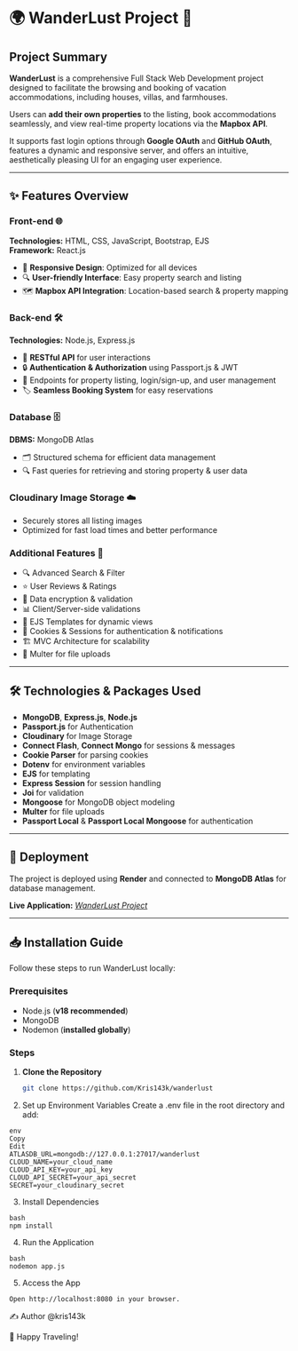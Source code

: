 # 🌍 WanderLust Project 🏡

## Project Summary
**WanderLust** is a comprehensive Full Stack Web Development project designed to facilitate the browsing and booking of vacation accommodations, including houses, villas, and farmhouses.  

Users can **add their own properties** to the listing, book accommodations seamlessly, and view real-time property locations via the **Mapbox API**.  

It supports fast login options through **Google OAuth** and **GitHub OAuth**, features a dynamic and responsive server, and offers an intuitive, aesthetically pleasing UI for an engaging user experience.

---

## ✨ Features Overview

### Front-end 🌐
**Technologies:** HTML, CSS, JavaScript, Bootstrap, EJS  
**Framework:** React.js  

- 📱 **Responsive Design**: Optimized for all devices  
- 🔍 **User-friendly Interface**: Easy property search and listing  
- 🗺️ **Mapbox API Integration**: Location-based search & property mapping  

### Back-end 🛠️
**Technologies:** Node.js, Express.js  

- 🧩 **RESTful API** for user interactions  
- 🔒 **Authentication & Authorization** using Passport.js & JWT  
- 📄 Endpoints for property listing, login/sign-up, and user management  
- 🏷️ **Seamless Booking System** for easy reservations  

### Database 🗄️
**DBMS:** MongoDB Atlas  

- 🗂️ Structured schema for efficient data management  
- 🔍 Fast queries for retrieving and storing property & user data  

### Cloudinary Image Storage ☁️
- Securely stores all listing images  
- Optimized for fast load times and better performance  

### Additional Features 🌟
- 🔍 Advanced Search & Filter  
- ⭐ User Reviews & Ratings  
- 🔐 Data encryption & validation  
- 📊 Client/Server-side validations  
- 🎨 EJS Templates for dynamic views  
- 🍪 Cookies & Sessions for authentication & notifications  
- 🏗️ MVC Architecture for scalability  
- 💾 Multer for file uploads  

---

## 🛠️ Technologies & Packages Used
- **MongoDB**, **Express.js**, **Node.js**  
- **Passport.js** for Authentication  
- **Cloudinary** for Image Storage  
- **Connect Flash**, **Connect Mongo** for sessions & messages  
- **Cookie Parser** for parsing cookies  
- **Dotenv** for environment variables  
- **EJS** for templating  
- **Express Session** for session handling  
- **Joi** for validation  
- **Mongoose** for MongoDB object modeling  
- **Multer** for file uploads  
- **Passport Local** & **Passport Local Mongoose** for authentication  

---

## 🚀 Deployment
The project is deployed using **Render** and connected to **MongoDB Atlas** for database management.  

**Live Application:** *[WanderLust Project](https://wanderlust-gnhu.onrender.com/)*

---

## 📥 Installation Guide

Follow these steps to run WanderLust locally:

### Prerequisites
- Node.js (**v18 recommended**)  
- MongoDB  
- Nodemon (**installed globally**)  

### Steps
1. **Clone the Repository**
   ```bash
   git clone https://github.com/Kris143k/wanderlust
   
2. Set up Environment Variables
Create a .env file in the root directory and add:
```
env
Copy
Edit
ATLASDB_URL=mongodb://127.0.0.1:27017/wanderlust
CLOUD_NAME=your_cloud_name
CLOUD_API_KEY=your_api_key
CLOUD_API_SECRET=your_api_secret
SECRET=your_cloudinary_secret
```

3. Install Dependencies
```
bash
npm install
```

4. Run the Application
```
bash
nodemon app.js
```

5. Access the App
```
Open http://localhost:8080 in your browser.
```

✍️ Author
@kris143k

🛫 Happy Traveling!
